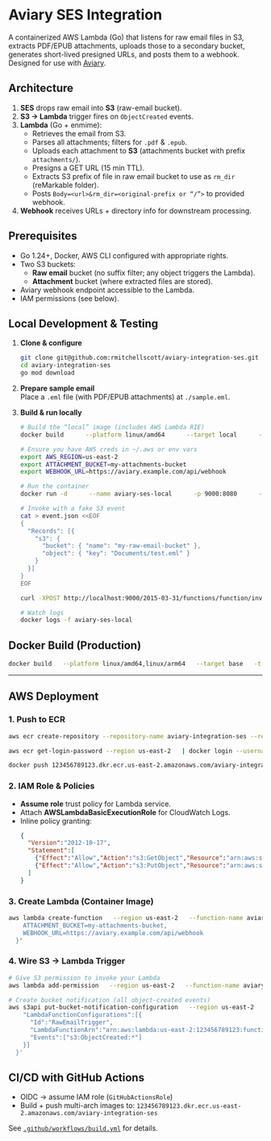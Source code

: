 # Aviary SES Integration

A containerized AWS Lambda (Go) that listens for raw email files in S3, extracts PDF/EPUB attachments, uploads those to a secondary bucket, generates short-lived presigned URLs, and posts them to a webhook. Designed for use with [Aviary](https://github.com/rmitchellscott/Aviary).

## Architecture

1. **SES** drops raw email into **S3** (raw-email bucket).  
2. **S3 → Lambda** trigger fires on `ObjectCreated` events.  
3. **Lambda** (Go + enmime):
   - Retrieves the email from S3.
   - Parses all attachments; filters for `.pdf` & `.epub`.
   - Uploads each attachment to **S3** (attachments bucket with prefix `attachments/`).
   - Presigns a GET URL (15 min TTL).
   - Extracts S3 prefix of file in raw email bucket to use as `rm_dir` (reMarkable folder).
   - Posts `Body=<url>&rm_dir=<original-prefix or “/”>` to provided webhook.
4. **Webhook** receives URLs + directory info for downstream processing.

## Prerequisites

- Go 1.24+, Docker, AWS CLI configured with appropriate rights.
- Two S3 buckets:
  - **Raw email** bucket (no suffix filter; any object triggers the Lambda).  
  - **Attachment** bucket (where extracted files are stored).  
- Aviary webhook endpoint accessible to the Lambda.
- IAM permissions (see below).

## Local Development & Testing

1. **Clone & configure**  
   ```bash
   git clone git@github.com:rmitchellscott/aviary-integration-ses.git
   cd aviary-integration-ses
   go mod download
   ```

2. **Prepare sample email**  
   Place a `.eml` file (with PDF/EPUB attachments) at `./sample.eml`.

3. **Build & run locally**  
   ```bash
   # Build the “local” image (includes AWS Lambda RIE)
   docker build      --platform linux/amd64      --target local      -t aviary-ses-local .

   # Ensure you have AWS creds in ~/.aws or env vars
   export AWS_REGION=us-east-2
   export ATTACHMENT_BUCKET=my-attachments-bucket
   export WEBHOOK_URL=https://aviary.example.com/api/webhook

   # Run the container
   docker run -d      --name aviary-ses-local      -p 9000:8080      -e AWS_REGION      -e ATTACHMENT_BUCKET      -e WEBHOOK_URL      -v ~/.aws:/root/.aws:ro      aviary-ses-local

   # Invoke with a fake S3 event
   cat > event.json <<EOF
   {
     "Records": [{
       "s3": {
         "bucket": { "name": "my-raw-email-bucket" },
         "object": { "key": "Documents/test.eml" }
       }
     }]
   }
   EOF

   curl -XPOST http://localhost:9000/2015-03-31/functions/function/invocations      -d @event.json

   # Watch logs
   docker logs -f aviary-ses-local
   ```

## Docker Build (Production)

```bash
docker build   --platform linux/amd64,linux/arm64   --target base   -t 123456789123.dkr.ecr.us-east-2.amazonaws.com/aviary-integration-ses:latest .
```

---

## AWS Deployment

### 1. Push to ECR  

```bash
aws ecr create-repository --repository-name aviary-integration-ses --region us-east-2

aws ecr get-login-password --region us-east-2   | docker login --username AWS       --password-stdin 123456789123.dkr.ecr.us-east-2.amazonaws.com

docker push 123456789123.dkr.ecr.us-east-2.amazonaws.com/aviary-integration-ses:latest
```

### 2. IAM Role & Policies  

- **Assume role** trust policy for Lambda service.  
- Attach **AWSLambdaBasicExecutionRole** for CloudWatch Logs.  
- Inline policy granting:
  ```json
  {
    "Version":"2012-10-17",
    "Statement":[
      {"Effect":"Allow","Action":"s3:GetObject","Resource":"arn:aws:s3:::my-raw-email-bucket/*"},
      {"Effect":"Allow","Action":"s3:PutObject","Resource":"arn:aws:s3:::my-attachments-bucket/attachments/*"}
    ]
  }
  ```

### 3. Create Lambda (Container Image)  

```bash
aws lambda create-function   --region us-east-2   --function-name aviary-integration-ses   --package-type Image   --code ImageUri=123456789123.dkr.ecr.us-east-2.amazonaws.com/aviary-integration-ses:latest   --role arn:aws:iam::123456789123:role/aviary-integration-ses-role   --environment Variables="{
    ATTACHMENT_BUCKET=my-attachments-bucket,
    WEBHOOK_URL=https://aviary.example.com/api/webhook
  }"
```

### 4. Wire S3 → Lambda Trigger  

```bash
# Give S3 permission to invoke your Lambda
aws lambda add-permission   --region us-east-2   --function-name aviary-integration-ses   --statement-id AllowS3Invoke   --action lambda:InvokeFunction   --principal s3.amazonaws.com   --source-arn arn:aws:s3:::my-raw-email-bucket

# Create bucket notification (all object‐created events)
aws s3api put-bucket-notification-configuration   --region us-east-2   --bucket my-raw-email-bucket   --notification-configuration '{
    "LambdaFunctionConfigurations":[{
      "Id":"RawEmailTrigger",
      "LambdaFunctionArn":"arn:aws:lambda:us-east-2:123456789123:function:aviary-integration-ses",
      "Events":["s3:ObjectCreated:*"]
    }]
  }'
```

## CI/CD with GitHub Actions

- OIDC → assume IAM role (`GitHubActionsRole`)  
- Build + push multi-arch images to: `123456789123.dkr.ecr.us-east-2.amazonaws.com/aviary-integration-ses`

See [`.github/workflows/build.yml`](.github/workflows/build.yml) for details.
